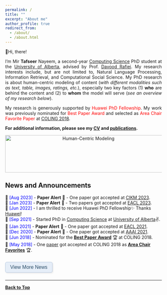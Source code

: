 ```yaml
---
permalink: /
title: ""
excerpt: "About me"
author_profile: true
redirect_from: 
  - /about/
  - /about.html
---
```


👋Hi, there!

<p align="justify">
I’m Mir <b>Tafseer</b> Nayeem, a second-year <a href="https://www.ualberta.ca/computing-science/index.html">Computing Science</a> PhD student at the <a href="https://www.ualberta.ca/index.html">University of Alberta</a>, advised by Prof. <a href="https://webdocs.cs.ualberta.ca/~drafiei/">Davood Rafiei</a>. My research interests include, but are not limited to, Natural Language Processing, Information Retrieval, and Computational Social Science. My PhD research is about human-centric modeling of content (<i>with different modalities such as text, table, images, ratings, etc.</i>), especially two key factors (1) <b>who</b> are behind the content and (2) to <b>whom</b> the model will serve (<i>see an overview of my research below</i>).</p>

<p align="justify">
My research is generously supported by <span style="color:Red">Huawei PhD Fellowship</span>. My work was previously nominated for <span style="color:Red">Best Paper Award</span> and selected as <span style="color:Red">Area Chair Favorite Paper</span> at <a href="http://coling2018.org/coling-2018-best-papers/">COLING 2018</a>.
</p>


<!--
Thanks for stopping by!

My name is Mir Tafseer Nayeem. I graduated with a M.Sc. degree in Computer Science from the [University of Lethbridge (UofL)](https://www.uleth.ca/), Alberta, Canada. I also worked as a Teaching and Research Assistant at UofL. My research interests include, but are not limited to, Natural Language Processing, Computational Social Science, and Recommender Systems. My work was nominated for [<span style="color:Red"> **Best Paper Award**</span>](http://coling2018.org/coling-2018-best-papers/) and selected as <span style="color:Red"> **Area Chair Favorite Paper** </span> at [COLING 2018](http://coling2018.org). Currently, I am working as a faculty member at [Ahsanullah University of Science and Technology (AUST)](https://www.aust.edu/cse), Dhaka, Bangladesh. 
-->

**For additional information, please see my [CV](https://tafseer-nayeem.github.io/cv/) and [publications](https://tafseer-nayeem.github.io/publications/).**


<!-- <a href="https://tafseer-nayeem.github.io/publications/"> <img src="https://tafseer-nayeem.github.io/images/pubs.png" alt="Publication Venues"
	title="Publication Venues" width="600" height="200"> </a>
-->

<!-- <br /> -->
<p align="center">
<img src="https://tafseer-nayeem.github.io/images/human-centric.png" alt="Human-Centric Modeling" title="Human-Centric Modeling" width="520" height="120">
</p>

## News and Announcements

* 📢 <span style="color:Blue"> [Aug 2023] </span> - **Paper Alert** 🔔 - One paper got accepted at [CIKM 2023](https://uobevents.eventsair.com/cikm2023/).
* 📢 <span style="color:Blue"> [Jan 2023] </span> - **Paper Alert** 🔔 - Two papers got accepted at [EACL 2023](https://2023.eacl.org/).
* 📢 <span style="color:Blue"> [Jun 2022] </span> - I am thrilled to receive Huawei PhD Fellowship✨ Thanks [Huawei](https://www.huawei.com/en/)!
* 📢 <span style="color:Blue"> [Sep 2021] </span> - Started PhD in [Computing Science](https://www.ualberta.ca/computing-science/index.html) at [University of Alberta](https://www.ualberta.ca/index.html)✌️.
* 📢 <span style="color:Blue"> [Jan 2021] </span> - **Paper Alert** 🔔 - One paper got accepted at [EACL 2021](https://2021.eacl.org/).
* 📢 <span style="color:Blue"> [Dec 2020] </span> - **Paper Alert** 🔔 - One paper got accepted at [AAAI 2021](https://aaai.org/Conferences/AAAI-21/).
* 📢 <span style="color:Blue"> [Jun 2018] </span> - Nominated for the [**Best Paper Award**](http://coling2018.org/coling-2018-best-papers/) 🏆 at COLING 2018.
* 📢 <span style="color:Blue"> [May 2018] </span> - One [paper](http://aclweb.org/anthology/C18-1102) got accepted at COLING 2018 as [**Area Chair Favorites**](http://coling2018.org/coling-2018-best-papers/) 🏆. 

<!-- Button to show/hide additional content -->
<button onclick="toggleVisibility('moreUpdates')" class="expand-button">View More News</button>

<!-- Hidden content -->
<div id="moreUpdates" style="display: none;">
  <ul>
    <li><i class="fa fa-calendar" aria-hidden="true"></i> [Jun 2017] - Event or publication details</li>
    <li><i class="fa fa-calendar" aria-hidden="true"></i> [May 2017] - Event or publication details</li>
    <!-- Add more list items here -->
  </ul>
</div>

<!-- Styling for the button -->
<style>
.expand-button {
  background-color: #e6eef8; /* Soft blue, often associated with academia */
  color: #2a4d69; /* Deep blue, good for readability and a scholarly vibe */
  border: 1px solid #b0c4de; /* Gentle border color */
  padding: 7px 15px; /* Comfortable padding */
  text-align: center;
  text-decoration: none;
  display: inline-block;
  margin: 10px 0; /* Adds some space around the button */
  cursor: pointer;
  border-radius: 5px; /* Gentle curve on corners */
  font-size: 16px; /* Clear, legible text size */
  transition: box-shadow 0.2s ease-in-out; /* Smooth shadow transition */
  box-shadow: 2px 2px 5px rgba(0, 0, 0, 0.1); /* Subtle shadow for depth */
}

.expand-button:hover,
.expand-button:focus {
  box-shadow: 2px 2px 8px rgba(0, 0, 0, 0.2); /* Slightly deeper shadow on hover/focus for interactivity */
}

ul {
  list-style-type: none; /* Removes the default list styling */
  padding: 0;
}

li i {
  margin-right: 5px; /* Ensures icons have space */
}
</style>

<!-- JavaScript to toggle the visibility of the 'moreUpdates' section -->
<script>
function toggleVisibility(id) {
  var x = document.getElementById(id);
  x.style.display = x.style.display === "none" ? "block" : "none";
}
</script>


<!--
* 📢 <span style="color:Blue"> [May 2019] </span> - One [journal paper](https://www.sciencedirect.com/science/article/pii/S0885230818303449) got accepted to  [Computer Speech & Language](https://www.journals.elsevier.com/computer-speech-and-language).
* 📢 <span style="color:Blue"> [Jan 2019] </span> - One [paper](https://link.springer.com/chapter/10.1007/978-3-030-15719-7_14) got accepted at [ECIR 2019](http://ecir2019.org/).
* 📢 <span style="color:Blue"> [Oct 2017] </span> - Organizer and Host: [Intel Nervana AI Academy - Workshop](https://www.intel.ai/).
* 📢 <span style="color:Blue"> [Aug 2017] </span> - One [paper](http://www.aclweb.org/anthology/I17-2071) got accepted at [IJCNLP 2017](http://ijcnlp2017.org/site/page.aspx?pid=901&sid=1133&lang=en).
* 📢 <span style="color:Blue"> [Aug 2017] </span> - One [paper ](https://dl.acm.org/citation.cfm?id=3133106) got accepted at [CIKM 2017](http://www.cikmconference.org/CIKM2017/index.html).
* 📢 <span style="color:Blue"> [Aug 2017] </span> - I attended [ACL 2017](http://acl2017.org/) in Vancouver, and presented a [workshop paper](http://www.aclweb.org/anthology/W17-2407).  
* 📢 <span style="color:Blue"> [Apr 2017] </span> - Gave a talk on [Introduction to NLTK.](https://tafseer-nayeem.github.io/files/Introduction_to_NLTK.pdf)
-->

----------------------------------------

[**Back to Top**](#)

<!--
<script type='text/javascript' id='clustrmaps' src='//cdn.clustrmaps.com/map_v2.js?cl=ffffff&w=320&t=m&d=ipF0iF0Q-RsFHP1VWejYRbFjf-eSQyozfam19f0UfGo'></script>
-->



